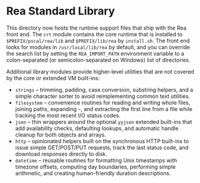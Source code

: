# Rea Standard Library

This directory now hosts the runtime support files that ship with the Rea
front end.  The `crt` module contains the core runtime that is installed to
`$PREFIX/pscal/rea/lib` and `$PREFIX/lib/rea` by `install.sh`.  The front end
looks for modules in `/usr/local/lib/rea` by default, and you can override the
search list by setting the `REA_IMPORT_PATH` environment variable to a
colon-separated (or semicolon-separated on Windows) list of directories.

Additional library modules provide higher-level utilities that are not covered
by the core or extended VM built-ins:

* `strings` – trimming, padding, case conversion, substring helpers, and a
  simple character sorter to avoid reimplementing common text utilities.
* `filesystem` – convenience routines for reading and writing whole files,
  joining paths, expanding `~`, and extracting the first line from a file while
  tracking the most recent I/O status codes.
* `json` – thin wrappers around the optional `yyjson` extended built-ins that
  add availability checks, defaulting lookups, and automatic handle cleanup for
  both objects and arrays.
* `http` – opinionated helpers built on the synchronous HTTP built-ins to issue
  simple GET/POST/PUT requests, track the last status code, and download
  responses directly to disk.
* `datetime` – reusable routines for formatting Unix timestamps with timezone
  offsets, computing day boundaries, performing simple arithmetic, and creating
  human-friendly duration descriptions.
